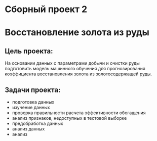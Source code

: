 # Сборный проект 2
# Восстановление золота из руды
## Цель проекта:
На основании данных с параметрами добычи и очистки руды подготовить модель машинного обучения для прогнозирования коэффициента восстановления золота из золотосодержащей руды.
## Задачи проекта: 
- подготовка данных
 - изучение данных
 - проверка правильности расчета эффективности обогащения
 - анализ признаков, недоступных в тестовой выборке
 - предобработка данных
- анализ данных
 - анализ 

